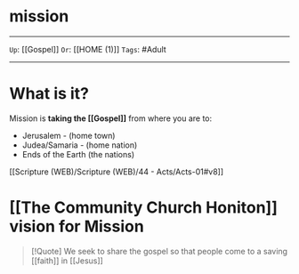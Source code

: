 # mission

---

`Up`: [[Gospel]] `Or`: [[HOME (1)]] `Tags`: #Adult

---

# What is it?

Mission is **taking the [[Gospel]]** from where you are to:

- Jerusalem - (home town)
- Judea/Samaria - (home nation)
- Ends of the Earth (the nations)

[[Scripture (WEB)/Scripture (WEB)/44 - Acts/Acts-01#v8]]

# [[The Community Church Honiton]] vision for Mission

> [!Quote] We seek to share the gospel so that people come to a saving [[faith]] in [[Jesus]]
>